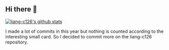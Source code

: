 ## Hi there 👋

[![liang-c126's github stats](https://github-readme-stats.vercel.app/api?username=liang-c126)](https://github.com/liang-c126/github-readme-stats)

I made a lot of commits in this year but nothing is counted according to the interesting small card. 
So I decided to commit more on the liang-c126 repository.

<!--
**liang-c126/liang-c126** is a ✨ _special_ ✨ repository because its `README.md` (this file) appears on your GitHub profile.

Here are some ideas to get you started:

- 🔭 I’m currently working on ...
- 🌱 I’m currently learning ...
- 👯 I’m looking to collaborate on ...
- 🤔 I’m looking for help with ...
- 💬 Ask me about ...
- 📫 How to reach me: ...
- 😄 Pronouns: ...
- ⚡ Fun fact: ...
-->
